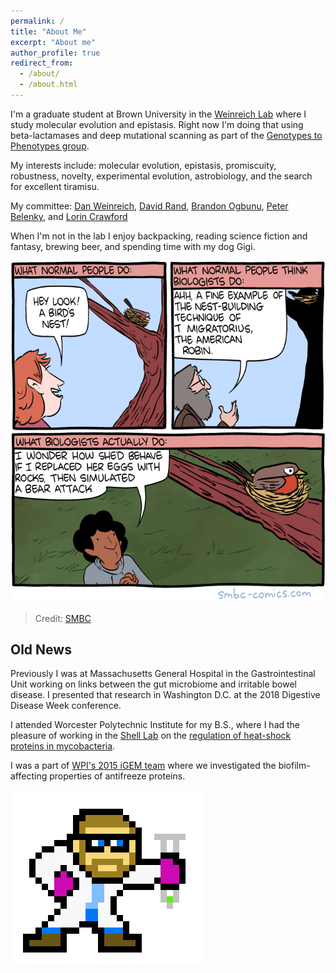 ```yaml
---
permalink: /
title: "About Me"
excerpt: "About me"
author_profile: true
redirect_from: 
  - /about/
  - /about.html
---
```

I'm a graduate student at Brown University in the [Weinreich Lab](https://www.brown.edu/research/labs/weinreich/) where I study molecular evolution and epistasis. Right now I'm doing that using beta-lactamases and deep mutational scanning as part of the [Genotypes to Phenotypes group](https://ddg2phenome.org/).


My interests include: molecular evolution, epistasis, promiscuity, robustness, novelty, experimental evolution, astrobiology, and the search for excellent tiramisu.


My committee: [Dan Weinreich](https://vivo.brown.edu/display/dweinrei), [David Rand](https://vivo.brown.edu/display/drand), [Brandon Ogbunu](https://vivo.brown.edu/display/cogbunug), [Peter Belenky](https://vivo.brown.edu/display/pbelenky), and [Lorin Crawford](https://vivo.brown.edu/display/lcrawfo1)


When I'm not in the lab I enjoy backpacking, reading science fiction and fantasy, brewing beer, and spending time with my dog Gigi. 


![biologists](/images/biologists.png)
> Credit: [SMBC](http://www.smbc-comics.com/comic/biology-2)



Old News
-------
Previously I was at Massachusetts General Hospital in the Gastrointestinal Unit working on links between the gut microbiome and irritable bowel disease. I presented that research in Washington D.C. at the 2018 Digestive Disease Week conference.

I attended Worcester Polytechnic Institute for my B.S., where I had the pleasure of working in the [Shell Lab](https://labs.wpi.edu/shelllab/) on the [regulation of heat-shock proteins in mycobacteria](https://digitalcommons.wpi.edu/mqp-all/1610/). 

I was a part of [WPI's 2015 iGEM team](http://2015.igem.org/Team:WPI-Worcester) where we investigated the biofilm-affecting properties of antifreeze proteins.


![scientist](/images/scientist_dave10x.gif)
